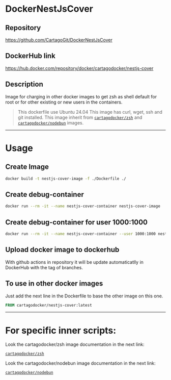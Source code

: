 # DockerNestJsCover

## Repository

https://github.com/CartagoGit/DockerNestJsCover

## DockerHub link

https://hub.docker.com/repository/docker/cartagodocker/nestjs-cover

## Description

Image for charging in other docker images to get zsh as shell default for root or for other existing or new users in the containers.

> This dockerfile use Ubuntu 24.04
> This image has curl, wget, ssh and git installed.
> This image inherit from [`cartagodocker/zsh`](https://hub.docker.com/repository/docker/cartagodocker/zsh/general) and [`cartagodocker/nodebun`](https://hub.docker.com/repository/docker/cartagodocker/nodebun/general) images.

---

# Usage

## Create Image

```bash
docker build -t nestjs-cover-image -f ./Dockerfile ./
```

## Create debug-container

```bash
docker run --rm -it --name nestjs-cover-container nestjs-cover-image
```

## Create debug-container for user 1000:1000

```bash
docker run --rm -it --name nestjs-cover-container --user 1000:1000 nestjs-cover-image
```

## Upload docker image to dockerhub

With github actions in repository it will be update automaticatlly in DockerHub with the tag of branches.

## To use in other docker images

Just add the next line in the Dockerfile to base the other image on this one.

```Dockerfile
FROM cartagodocker/nestjs-cover:latest
```

---

# For specific inner scripts:

Look the cartagodocker/zsh image documentation in the next link:

[`cartagodocker/zsh`](https://hub.docker.com/repository/docker/cartagodocker/zsh/general)

Look the cartagodocker/nodebun image documentation in the next link:

[`cartagodocker/nodebun`](https://hub.docker.com/repository/docker/cartagodocker/nodebun/general)